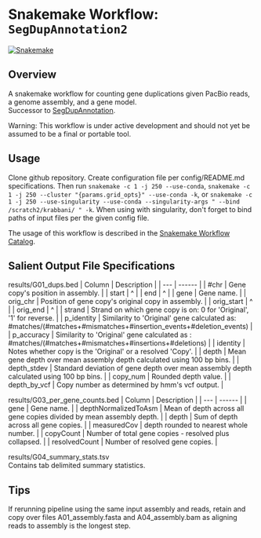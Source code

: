 # Snakemake Workflow: `SegDupAnnotation2`

[![Snakemake](https://img.shields.io/badge/snakemake-≥7.25.0-brightgreen.svg)](https://snakemake.github.io)

## Overview

A snakemake workflow for counting gene duplications given PacBio reads, a genome assembly, and a gene model.  
Successor to [SegDupAnnotation](https://github.com/ChaissonLab/SegDupAnnotation).
  
Warning: This workflow is under active development and should not yet be assumed to be a final or portable tool.

## Usage

Clone github repository. Create configuration file per config/README.md specifications. Then run `snakemake -c 1 -j 250 --use-conda`, `snakemake -c 1 -j 250 --cluster "{params.grid_opts}" --use-conda -k`, or `snakemake -c 1 -j 250 --use-singularity --use-conda --singularity-args " --bind /scratch2/krabbani/ " -k`. When using with singularity, don't forget to bind paths of input files per the given config file.

The usage of this workflow is described in the [Snakemake Workflow Catalog](https://snakemake.github.io/snakemake-workflow-catalog/?usage=snakemake-workflows%2FSegDupAnnotation2).

## Salient Output File Specifications

results/G01\_dups.bed
| Column | Description |
| --- | ------ |
| #chr | Gene copy's position in assembly. |
| start | ^ |
| end | ^ |
| gene | Gene name. |
| orig\_chr | Position of gene copy's original copy in assembly. |
| orig\_start | ^ |
| orig\_end | ^ |
| strand | Strand on which gene copy is on: 0 for 'Original', '1' for reverse. |
| p\_identity | Similarity to 'Original' gene calculated as: #matches/(#matches+#mismatches+#insertion\_events+#deletion\_events) |
| p\_accuracy | Similarity to 'Original' gene calculated as : #matches/(#matches+#mismatches+#insertions+#deletions) |
| identity | Notes whether copy is the 'Original' or a resolved 'Copy'. |
| depth | Mean gene depth over mean assembly depth calculated using 100 bp bins. |
| depth\_stdev | Standard deviation of gene depth over mean assembly depth calculated using 100 bp bins. |
| copy\_num | Rounded depth value. |
| depth\_by\_vcf | Copy number as determined by hmm's vcf output. |

  
results/G03\_per\_gene\_counts.bed
| Column | Description |
| --- | ------ |
| gene | Gene name. |
| depthNormalizedToAsm | Mean of depth across all gene copies divided by mean assembly depth. |
| depth | Sum of depth across all gene copies. |
| measuredCov | depth rounded to nearest whole number. |
| copyCount | Number of total gene copies - resolved plus collapsed. |
| resolvedCount | Number of resolved gene copies. |

  
results/G04\_summary\_stats.tsv  
Contains tab delimited summary statistics.

## Tips

If rerunning pipeline using the same input assembly and reads, retain and copy over files A01\_assembly.fasta and A04\_assembly.bam as aligning reads to assembly is the longest step.
